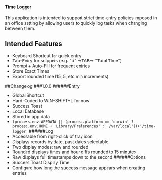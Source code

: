 #### Time Logger
This application is intended to support strict time-entry policies imposed in an office setting by allowing users to quickly log tasks when changing between them.

## Intended Features

 - Keyboard Shortcut for quick entry
 - Tab-Entry for snippets (e.g. "tt" ->TAB-> "Total Time")
 - Prompt + Auto-Fill for frequent entries
 - Store Exact Times
 - Export rounded time (15, 5, etc min increments)

##Changelog
###1.0.0
######Entry
 - Global Shortcut
  - Hard-Coded to WIN+SHIFT+L for now
 - Success Toast
 - Local Database
  - Stored in app data
  - `(process.env.APPDATA || (process.platform == 'darwin' ? process.env.HOME + 'Library/Preferences' : '/var/local'))+'/time-logger'`
######Log
 - Accessable from right-click of tray icon
 - Displays records by date, past dates selectable
 - Two display modes: raw and rounded
  - Rounded displays times and hour diffs rounded to 15 minutes
  - Raw displays full timestamps down to the second
######Options
 - Success Toast Display Time
  - Configure how long the success message appears when creating entries